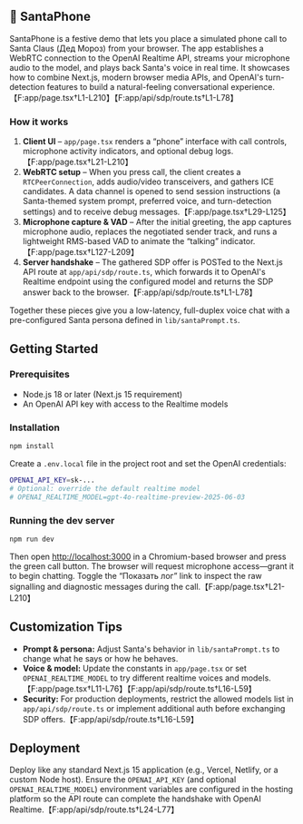 ## 🎅 SantaPhone

SantaPhone is a festive demo that lets you place a simulated phone call to Santa Claus (Дед Мороз) from your browser. The app establishes a WebRTC connection to the OpenAI Realtime API, streams your microphone audio to the model, and plays back Santa's voice in real time. It showcases how to combine Next.js, modern browser media APIs, and OpenAI's turn-detection features to build a natural-feeling conversational experience.【F:app/page.tsx†L1-L210】【F:app/api/sdp/route.ts†L1-L78】

### How it works

1. **Client UI** – `app/page.tsx` renders a “phone” interface with call controls, microphone activity indicators, and optional debug logs.【F:app/page.tsx†L21-L210】
2. **WebRTC setup** – When you press call, the client creates a `RTCPeerConnection`, adds audio/video transceivers, and gathers ICE candidates. A data channel is opened to send session instructions (a Santa-themed system prompt, preferred voice, and turn-detection settings) and to receive debug messages.【F:app/page.tsx†L29-L125】
3. **Microphone capture & VAD** – After the initial greeting, the app captures microphone audio, replaces the negotiated sender track, and runs a lightweight RMS-based VAD to animate the “talking” indicator.【F:app/page.tsx†L127-L209】
4. **Server handshake** – The gathered SDP offer is POSTed to the Next.js API route at `app/api/sdp/route.ts`, which forwards it to OpenAI's Realtime endpoint using the configured model and returns the SDP answer back to the browser.【F:app/api/sdp/route.ts†L1-L78】

Together these pieces give you a low-latency, full-duplex voice chat with a pre-configured Santa persona defined in `lib/santaPrompt.ts`.

## Getting Started

### Prerequisites

- Node.js 18 or later (Next.js 15 requirement)
- An OpenAI API key with access to the Realtime models

### Installation

```bash
npm install
```

Create a `.env.local` file in the project root and set the OpenAI credentials:

```bash
OPENAI_API_KEY=sk-...
# Optional: override the default realtime model
# OPENAI_REALTIME_MODEL=gpt-4o-realtime-preview-2025-06-03
```

### Running the dev server

```bash
npm run dev
```

Then open [http://localhost:3000](http://localhost:3000) in a Chromium-based browser and press the green call button. The browser will request microphone access—grant it to begin chatting. Toggle the “Показать лог” link to inspect the raw signalling and diagnostic messages during the call.【F:app/page.tsx†L21-L210】

## Customization Tips

- **Prompt & persona:** Adjust Santa's behavior in `lib/santaPrompt.ts` to change what he says or how he behaves.
- **Voice & model:** Update the constants in `app/page.tsx` or set `OPENAI_REALTIME_MODEL` to try different realtime voices and models.【F:app/page.tsx†L11-L76】【F:app/api/sdp/route.ts†L16-L59】
- **Security:** For production deployments, restrict the allowed models list in `app/api/sdp/route.ts` or implement additional auth before exchanging SDP offers.【F:app/api/sdp/route.ts†L16-L59】

## Deployment

Deploy like any standard Next.js 15 application (e.g., Vercel, Netlify, or a custom Node host). Ensure the `OPENAI_API_KEY` (and optional `OPENAI_REALTIME_MODEL`) environment variables are configured in the hosting platform so the API route can complete the handshake with OpenAI Realtime.【F:app/api/sdp/route.ts†L24-L77】
